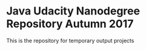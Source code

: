 # Java Udacity Nanodegree Repository  Autumn 2017

This is the repository for temporary output projects


